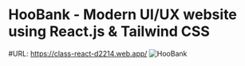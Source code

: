 # HooBank - Modern UI/UX website using React.js & Tailwind CSS
#URL: https://class-react-d2214.web.app/
![HooBank](https://i.ibb.co/BK1Hn0x/Screenshot-2022-08-08-at-4-05-48-PM.png)

 
  
 
 
